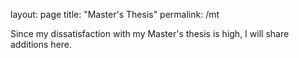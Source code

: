 layout: page
title: "Master's Thesis"
permalink: /mt

Since my dissatisfaction with my Master's thesis is high, I will share additions here.
